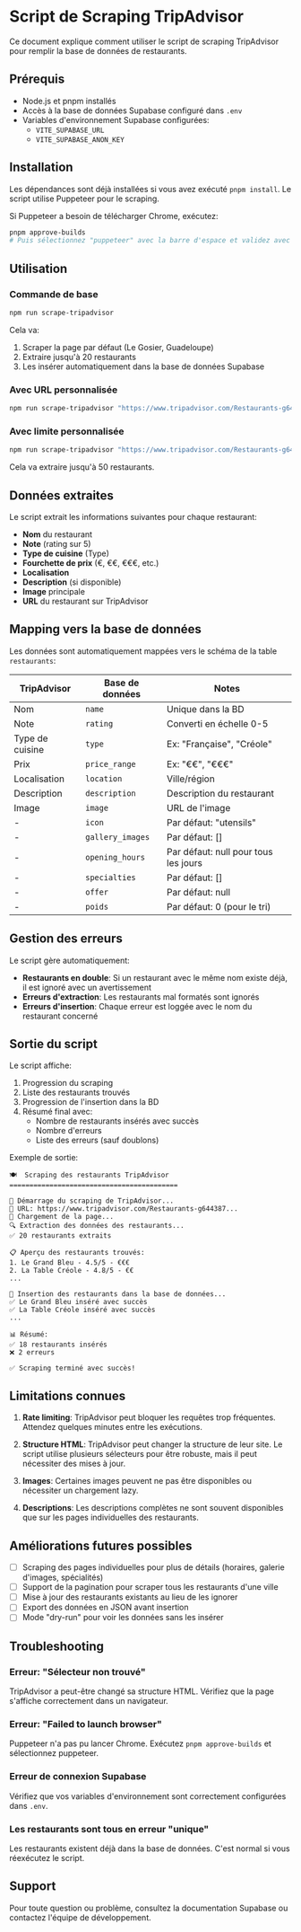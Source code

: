 # Script de Scraping TripAdvisor

Ce document explique comment utiliser le script de scraping TripAdvisor pour remplir la base de données de restaurants.

## Prérequis

- Node.js et pnpm installés
- Accès à la base de données Supabase configuré dans `.env`
- Variables d'environnement Supabase configurées:
  - `VITE_SUPABASE_URL`
  - `VITE_SUPABASE_ANON_KEY`

## Installation

Les dépendances sont déjà installées si vous avez exécuté `pnpm install`. Le script utilise Puppeteer pour le scraping.

Si Puppeteer a besoin de télécharger Chrome, exécutez:
```bash
pnpm approve-builds
# Puis sélectionnez "puppeteer" avec la barre d'espace et validez avec Entrée
```

## Utilisation

### Commande de base

```bash
npm run scrape-tripadvisor
```

Cela va:
1. Scraper la page par défaut (Le Gosier, Guadeloupe)
2. Extraire jusqu'à 20 restaurants
3. Les insérer automatiquement dans la base de données Supabase

### Avec URL personnalisée

```bash
npm run scrape-tripadvisor "https://www.tripadvisor.com/Restaurants-g644387-Le_Gosier_Grande_Terre_Island_Guadeloupe.html"
```

### Avec limite personnalisée

```bash
npm run scrape-tripadvisor "https://www.tripadvisor.com/Restaurants-g644387-Le_Gosier_Grande_Terre_Island_Guadeloupe.html" 50
```

Cela va extraire jusqu'à 50 restaurants.

## Données extraites

Le script extrait les informations suivantes pour chaque restaurant:

- **Nom** du restaurant
- **Note** (rating sur 5)
- **Type de cuisine** (Type)
- **Fourchette de prix** (€, €€, €€€, etc.)
- **Localisation**
- **Description** (si disponible)
- **Image** principale
- **URL** du restaurant sur TripAdvisor

## Mapping vers la base de données

Les données sont automatiquement mappées vers le schéma de la table `restaurants`:

| TripAdvisor | Base de données | Notes |
|-------------|-----------------|-------|
| Nom | `name` | Unique dans la BD |
| Note | `rating` | Converti en échelle 0-5 |
| Type de cuisine | `type` | Ex: "Française", "Créole" |
| Prix | `price_range` | Ex: "€€", "€€€" |
| Localisation | `location` | Ville/région |
| Description | `description` | Description du restaurant |
| Image | `image` | URL de l'image |
| - | `icon` | Par défaut: "utensils" |
| - | `gallery_images` | Par défaut: [] |
| - | `opening_hours` | Par défaut: null pour tous les jours |
| - | `specialties` | Par défaut: [] |
| - | `offer` | Par défaut: null |
| - | `poids` | Par défaut: 0 (pour le tri) |

## Gestion des erreurs

Le script gère automatiquement:

- **Restaurants en double**: Si un restaurant avec le même nom existe déjà, il est ignoré avec un avertissement
- **Erreurs d'extraction**: Les restaurants mal formatés sont ignorés
- **Erreurs d'insertion**: Chaque erreur est loggée avec le nom du restaurant concerné

## Sortie du script

Le script affiche:

1. Progression du scraping
2. Liste des restaurants trouvés
3. Progression de l'insertion dans la BD
4. Résumé final avec:
   - Nombre de restaurants insérés avec succès
   - Nombre d'erreurs
   - Liste des erreurs (sauf doublons)

Exemple de sortie:
```
🍽️  Scraping des restaurants TripAdvisor
==========================================

🚀 Démarrage du scraping de TripAdvisor...
📍 URL: https://www.tripadvisor.com/Restaurants-g644387...
📄 Chargement de la page...
🔍 Extraction des données des restaurants...
✅ 20 restaurants extraits

📋 Aperçu des restaurants trouvés:
1. Le Grand Bleu - 4.5/5 - €€€
2. La Table Créole - 4.8/5 - €€
...

💾 Insertion des restaurants dans la base de données...
✅ Le Grand Bleu inséré avec succès
✅ La Table Créole inséré avec succès
...

📊 Résumé:
✅ 18 restaurants insérés
❌ 2 erreurs

✅ Scraping terminé avec succès!
```

## Limitations connues

1. **Rate limiting**: TripAdvisor peut bloquer les requêtes trop fréquentes. Attendez quelques minutes entre les exécutions.

2. **Structure HTML**: TripAdvisor peut changer la structure de leur site. Le script utilise plusieurs sélecteurs pour être robuste, mais il peut nécessiter des mises à jour.

3. **Images**: Certaines images peuvent ne pas être disponibles ou nécessiter un chargement lazy.

4. **Descriptions**: Les descriptions complètes ne sont souvent disponibles que sur les pages individuelles des restaurants.

## Améliorations futures possibles

- [ ] Scraping des pages individuelles pour plus de détails (horaires, galerie d'images, spécialités)
- [ ] Support de la pagination pour scraper tous les restaurants d'une ville
- [ ] Mise à jour des restaurants existants au lieu de les ignorer
- [ ] Export des données en JSON avant insertion
- [ ] Mode "dry-run" pour voir les données sans les insérer

## Troubleshooting

### Erreur: "Sélecteur non trouvé"
TripAdvisor a peut-être changé sa structure HTML. Vérifiez que la page s'affiche correctement dans un navigateur.

### Erreur: "Failed to launch browser"
Puppeteer n'a pas pu lancer Chrome. Exécutez `pnpm approve-builds` et sélectionnez puppeteer.

### Erreur de connexion Supabase
Vérifiez que vos variables d'environnement sont correctement configurées dans `.env`.

### Les restaurants sont tous en erreur "unique"
Les restaurants existent déjà dans la base de données. C'est normal si vous réexécutez le script.

## Support

Pour toute question ou problème, consultez la documentation Supabase ou contactez l'équipe de développement.
